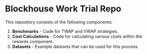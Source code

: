 # Blockhouse Work Trial Repo

This repository consists of the following components:

1. **Benchmarks** - Code for TWAP and VWAP strategies.
2. **Cost Calculations** - Code for calculating various costs within the rewards component.
3. **Datasets** - Example datasets that can be used for this process.



